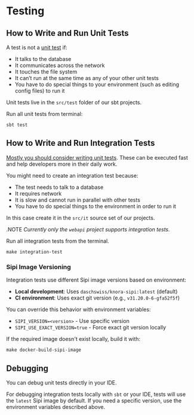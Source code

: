 # Testing

## How to Write and Run Unit Tests

A test is not a [unit test](https://www.martinfowler.com/bliki/UnitTest.html) if:

* It talks to the database
* It communicates across the network
* It touches the file system
* It can’t run at the same time as any of your other unit tests
* You have to do special things to your environment (such as editing config files) to run it

Unit tests live in the `src/test` folder of our sbt projects.

Run all unit tests from terminal:

```shell
sbt test
```

## How to Write and Run Integration Tests

[Mostly you should consider writing unit tests](https://www.youtube.com/watch?v=VDfX44fZoMc). 
These can be executed fast and help developers more in their daily work.

You might need to create an integration test because:

* The test needs to talk to a database
* It requires network
* It is slow and cannot run in parallel with other tests
* You have to do special things to the environment in order to run it

In this case create it in the `src/it`  source set of our projects.

.NOTE
_Currently only the `webapi` project supports integration tests._

Run all integration tests from the terminal.

```shell
make integration-test
```

### Sipi Image Versioning

Integration tests use different Sipi image versions based on environment:

- **Local development**: Uses `daschswiss/knora-sipi:latest` (default)
- **CI environment**: Uses exact git version (e.g., `v31.20.0-6-gfa52f5f`)

You can override this behavior with environment variables:

- `SIPI_VERSION=<version>` - Use specific version
- `SIPI_USE_EXACT_VERSION=true` - Force exact git version locally

If the required image doesn't exist locally, build it with:

```shell
make docker-build-sipi-image
```

## Debugging

You can debug unit tests directly in your IDE. 

For debugging integration tests locally with `sbt` or your IDE, tests will use the `latest` Sipi image by default.
If you need a specific version, use the environment variables described above.
